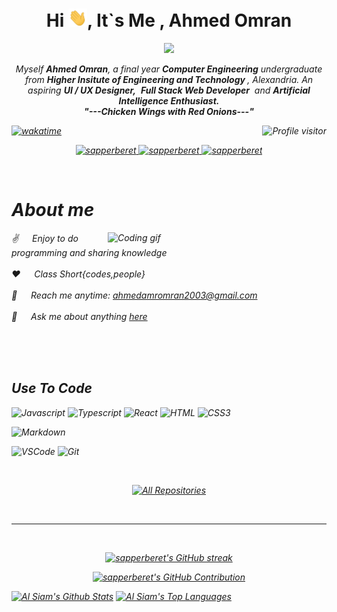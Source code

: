 <h1 align="center">Hi <img src="https://raw.githubusercontent.com/ABSphreak/ABSphreak/master/gifs/Hi.gif" width="30px">, It`s Me , Ahmed Omran</h1>
<p align="center">
  <a href="https://github.com/Ratheshan03/readme-typing-svg"><img src="https://readme-typing-svg.herokuapp.com?lines=Computer+Science+Undergraduate;UI+/+UX+Designer;Full+Stack+Web+Developer;Aspiring+Learner&center=true&width=500&height=50"></a>
</p>

<p align="center">
  <em>
    Myself <b>Ahmed Omran</b>, a final year <b>Computer Engineering</b> undergraduate from <b>Higher Insitute of Engineering and Technology </b>, Alexandria.
    An aspiring <b>UI / UX Designer,</b>&nbsp; <b>Full Stack Web Developer</b>&nbsp; and <b> Artificial Intelligence Enthusiast.</b> 
  <br>
  <b><i>"---Chicken Wings with Red Onions---"</i></b>
</p>

<a href="https://komarev.com/ghpvc/?username=sapperberet">
  <img align="right" src="https://komarev.com/ghpvc/?username=sapperberet&label=Visitors&color=0e75b6&style=flat" alt="Profile visitor" />
</a>


[![wakatime](https://wakatime.com/badge/user/eebb3dd8-d9b2-40de-9b88-6fd6cac99dbc.svg)](https://wakatime.com/@eebb3dd8-d9b2-40de-9b88-6fd6cac99dbc)



<p align="center">
 <a href="https://www.linkedin.com/in/ahmed-omran-45b177222/" target="_blank">
  <img src="https://img.shields.io/badge/LinkedIn-0077B5?style=for-the-badge&logo=linkedin&logoColor=white" alt="sapperberet"/>
 </a>
 <a href="https://codeforces.com/profile/SapperBeret" target="_blank">
  <img src="https://img.shields.io/badge/CodeForces-20BEFF?&style=for-the-badge&logo=facebook&logoColor=white" alt="sapperberet"  />
 <a href="https://www.hackerrank.com/ahmedamromran201" target="_blank">
  <img src="https://img.shields.io/badge/HackerRank-20BEFF?&style=for-the-badge&logo=facebook&logoColor=white" alt="sapperberet"  />

  </a> 
</p>
<br />

<!-- About Section -->
 # About me
 
<p>
 <img align="right" width="350" src="/assets/programmer.gif" alt="Coding gif" />
  
 ✌️ &emsp; Enjoy to do programming and sharing knowledge <br/><br/>
 ❤️ &emsp; Class Short{codes,people}<br/><br/>
 📧 &emsp; Reach me anytime: ahmedamromran2003@gmail.com<br/><br/>
 💬 &emsp; Ask me about anything [here](https://github.com/sapperberet/sapperberet/issues)

</p>

<br/>
<br/>
<br/>

## Use To Code

![Javascript](https://img.shields.io/badge/Javascript-F0DB4F?style=for-the-badge&labelColor=black&logo=javascript&logoColor=F0DB4F)
![Typescript](https://img.shields.io/badge/Typescript-007acc?style=for-the-badge&labelColor=black&logo=typescript&logoColor=007acc)
![React](https://img.shields.io/badge/-React-61DBFB?style=for-the-badge&labelColor=black&logo=react&logoColor=61DBFB)
![HTML](https://img.shields.io/badge/HTML5-E34F26?style=for-the-badge&logo=html5&logoColor=white)
![CSS3](https://img.shields.io/badge/CSS3-1572B6?style=for-the-badge&logo=css3&logoColor=white)

![Markdown](https://img.shields.io/badge/Markdown-000000?style=for-the-badge&logo=markdown&logoColor=white)

![VSCode](https://img.shields.io/badge/Visual_Studio-0078d7?style=for-the-badge&logo=visual%20studio&logoColor=white)
![Git](https://img.shields.io/badge/Git-F05032?style=for-the-badge&logo=git&logoColor=white)

<br/>



<p align="center">
  <a href="https://github.com/sapperberet?tab=repositories" target="_blank"><img alt="All Repositories" title="All Repositories" src="https://img.shields.io/badge/-All%20Repos-2962FF?style=for-the-badge&logo=koding&logoColor=green"/></a>
</p>

<br/>
<hr/>
<br/>

<p align="center">
  <a href="https://github.com/sapperberet">
    <img src="https://github-readme-streak-stats.herokuapp.com/?user=alsiam&theme=radical&border=7F3FBF&background=0D1117" alt="sapperberet's GitHub streak"/>
  </a>
</p>

<p align="center">
  <a href="https://github.com/sapperberet">
    <img src="https://github-profile-summary-cards.vercel.app/api/cards/profile-details?username=sapperberet&theme=radical" alt="sapperberet's GitHub Contribution"/>
  </a>
</p>

<a> 
    <a href="https://github.com/sapperberet"><img alt="Al Siam's Github Stats" src="https://denvercoder1-github-readme-stats.vercel.app/api?username=sapperberet&show_icons=true&count_private=true&theme=react&border_color=7F3FBF&bg_color=0D1117&title_color=F85D7F&icon_color=F8D866" height="192px" width="49.5%"/></a>
  <a href="https://github.com/sapperberet"><img alt="Al Siam's Top Languages" src="https://denvercoder1-github-readme-stats.vercel.app/api/top-langs/?username=sapperberet&langs_count=8&layout=compact&theme=react&border_color=7F3FBF&bg_color=0D1117&title_color=F85D7F&icon_color=F8D866" height="192px" width="49.5%"/></a>
  <br/>
</a>


<a name="readme-top"></a>
